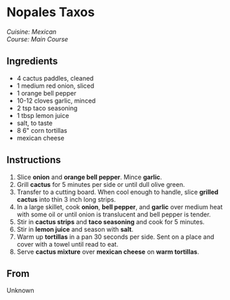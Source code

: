 # Nopales Taxos

_Cuisine:  Mexican_<br />
_Course:  Main Course_

## Ingredients

- 4 cactus paddles, cleaned
- 1 medium red onion, sliced
- 1 orange bell pepper
- 10-12 cloves garlic, minced
- 2 tsp taco seasoning
- 1 tbsp lemon juice
- salt, to taste
- 8 6" corn tortillas
- mexican cheese

## Instructions

1. Slice **onion** and **orange bell pepper**.  Mince **garlic**.
1. Grill **cactus** for 5 minutes per side or until dull olive green.
1. Transfer to a cutting board.  When cool enough to handle, slice **grilled cactus** into thin 3 inch long strips.
1. In a large skillet, cook **onion**, **bell pepper**, and **garlic** over medium heat with some oil or until onion is translucent and bell pepper is tender.
1. Stir in **cactus strips** and **taco seasoning** and cook for 5 minutes.
1. Stir in **lemon juice** and season with **salt**.
1. Warm up **tortillas** in a pan 30 seconds per side.  Sent on a place and cover with a towel until read to eat.
1. Serve **cactus mixture** over **mexican cheese** on **warm tortillas**.

## From

Unknown